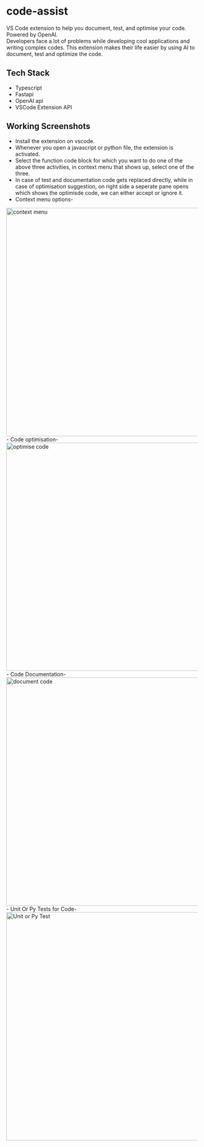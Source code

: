 # code-assist
VS Code extension to help you document, test, and optimise your code. Powered by OpenAI.   
Developers face a lot of problems while developing cool applications and writing complex codes. This extension makes their life easier by using AI to document, test and optimize the code.


## Tech Stack
- Typescript
- Fastapi
- OpenAI api
- VSCode Extension API

## Working Screenshots
- Install the extension on vscode.
- Whenever you open a javascript or python file, the extension is activated.
- Select the function code block for which you want to do one of the above three activities, in context menu that shows up, select one of the three.
- In case of test and documentation code gets replaced directly, while in case of optimisation suggestion, on right side a seperate pane opens which shows the optimisde code, we can either accept or ignore it.
- Context menu options-
<img src="https://user-images.githubusercontent.com/64477617/230582504-f726f3d0-36ff-46a8-8270-297885979367.png" width="600" alt="context menu"/>
- Code optimisation-
<img src="https://user-images.githubusercontent.com/64477617/230582273-602aa38d-5a00-4b4f-babd-e5c411012a3d.png" width="600" alt="optimise code"/>
- Code Documentation-
<img src="https://user-images.githubusercontent.com/64477617/230582388-28e63af9-7f02-4168-a429-c490c9c689d9.png" width="600" alt="document code"/>
- Unit Or Py Tests for Code-
<img src="https://user-images.githubusercontent.com/64477617/230582446-5c08b3ea-79ce-4d13-867c-4af3b3a0e7fc.png" width="600" alt="Unit or Py Test"/>

